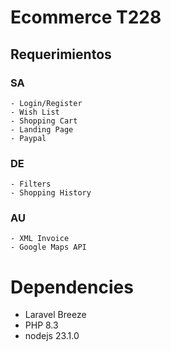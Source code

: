 # Ecommerce T228

## Requerimientos

### SA
    - Login/Register
    - Wish List
    - Shopping Cart
    - Landing Page
    - Paypal
### DE
    - Filters
    - Shopping History
### AU
    - XML Invoice
    - Google Maps API

# Dependencies 
- Laravel Breeze
- PHP 8.3
- nodejs 23.1.0

